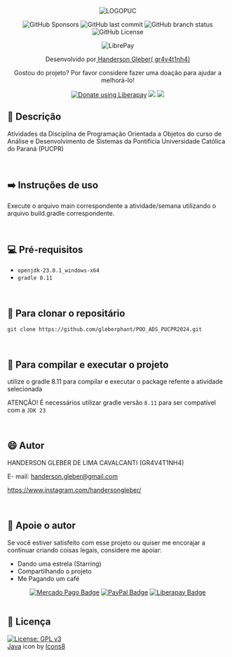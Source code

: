 <div  align="center">

![LOGOPUC](https://www.pucpr.br/wp-content/themes/pucpr/_assets/images/logo-pucpr-vermelha.svg)

![GitHub Sponsors](https://img.shields.io/github/sponsors/gleberphant)
![GitHub last commit](https://img.shields.io/github/last-commit/gleberphant/POO_ADS_PUCPR2024)
![GitHub branch status](https://img.shields.io/github/checks-status/gleberphant/POO_ADS_PUCPR2024/master)
![GitHub License](https://img.shields.io/github/license/gleberphant/POO_ADS_PUCPR2024)

![LibrePay](https://img.shields.io/liberapay/receives/gleberphant.svg?logo=liberapay)




Desenvolvido por<a href=biolivre.com.br/handersongleber> Handerson Gleber( gr4v4t1nh4) </a>


Gostou do projeto? Por favor considere fazer uma doação para ajudar a melhorá-lo!

<a href="https://liberapay.com/gleberphant/donate"><img alt="Donate using Liberapay" src="https://img.shields.io/badge/Liberapay-F6C915?logo=liberapay&logoColor=000&style=flat"></a>
<a href="http://link.mercadopago.com.br/handersongleber" ><img src="https://img.shields.io/badge/Mercado%20Pago-00B1EA?logo=mercadopago&logoColor=fff&style=flat"></a>
<a href="https://www.paypal.com/donate/?business=GZCPGEVTCZ8VW&no_recurring=0&currency_code=USD" ><img src="https://img.shields.io/badge/PayPal-003087?logo=paypal&logoColor=fff&style=flat"></a>


</div>



## 🐙 Descrição

Atividades da Disciplina de Programação Orientada a Objetos do curso de Análise e Desenvolvimento de Sistemas da Pontifícia Universidade Católica do Paraná (PUCPR)

<br>

## ➡️ Instruções de uso

Execute o arquivo main correspondente a atividade/semana utilizando o arquivo build.gradle correspondente.

<br>

## 💻 Pré-requisitos

- `openjdk-23.0.1_windows-x64`
- `gradle 8.11`

<br>

## 🚀 Para clonar o repositário

```
git clone https://github.com/gleberphant/POO_ADS_PUCPR2024.git
```

<br>

## 💾 Para compilar e executar o projeto

utilize o gradle 8.11 para compilar e executar o package refente a atividade selecionada
<br>

ATENÇÃO! É necessários utilizar gradle versão  `8.11` para ser compatível com a `JDK 23`

<br>


## 😄 Autor

HANDERSON GLEBER DE LIMA CAVALCANTI (GR4V4T1NH4)

E- mail:  handerson.gleber@gmail.com

https://www.instagram.com/handersongleber/

<br>

## 🤝 Apoie o autor

Se você estiver satisfeito com esse projeto ou quiser me encorajar a continuar criando coisas legais, considere me apoiar:

- Dando uma estrela (Starring) 
- Compartilhando o projeto 
- Me Pagando um café  


<div align=center>

[![Mercado Pago Badge](https://img.shields.io/badge/Mercado%20Pago-00B1EA?logo=mercadopago&logoColor=fff&style=flat)]("http://link.mercadopago.com.br/handersongleber") 
[![PayPal Badge](https://img.shields.io/badge/PayPal-003087?logo=paypal&logoColor=fff&style=flat)]("https://www.paypal.com/donate/?business=GZCPGEVTCZ8VW&no_recurring=0&currency_code=USD")
[![Liberapay Badge](https://img.shields.io/badge/Liberapay-F6C915?logo=liberapay&logoColor=000&style=flat)](https://liberapay.com/gleberphant/donate)
<br><br>
</div>

## 📝 Licença

[![License: GPL v3](https://img.shields.io/badge/License-GPLv3-blue.svg)](https://www.gnu.org/licenses/gpl-3.0)
<br>
<a target="_blank" href="https://icons8.com/icon/FBycNmdwUQz1/java">Java</a> icon by <a target="_blank" href="https://icons8.com">Icons8</a>


